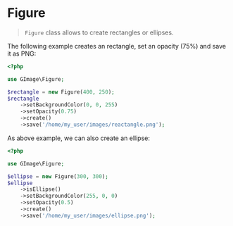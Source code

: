 # Figure

> `Figure` class allows to create rectangles or ellipses.

The following example creates an rectangle, set an opacity (75%) and save it as PNG:

```php
<?php

use GImage\Figure;

$rectangle = new Figure(400, 250);
$rectangle
    ->setBackgroundColor(0, 0, 255)
    ->setOpacity(0.75)
    ->create()
    ->save('/home/my_user/images/reactangle.png');
```

As above example, we can also create an ellipse:

```php
<?php

use GImage\Figure;

$ellipse = new Figure(300, 300);
$ellipse
    ->isEllipse()
    ->setBackgroundColor(255, 0, 0)
    ->setOpacity(0.5)
    ->create()
    ->save('/home/my_user/images/ellipse.png');
```
